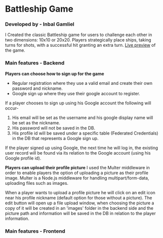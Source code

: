 # Battleship Game

### Developed by - Inbal Gamliel

I Created the classic Battleship game for users to challenge each other in two dimensions: 10x10 or 20x20.
Players strategically place ships, taking turns for shots, with a successful hit granting an extra turn.
[Live preview](https://bit.ly/3rzyjF9) of the game.


### Main features - Backend
**Players can choose how to sign up for the game**
- Regular registration where they use a valid email and create their own password and nickname.
- Google sign up where they use their google account to register.

If a player chooses to sign up using his Google account the following will occur-
1. His email will be set as the username and his google display name will be set as the nickname.
2. His password will not be saved in the DB.
3. His profile id will be saved under a specific table (Federated Credentials) in the DB that represents a Google sign up.

If the player signed up using Google, the next time he will log in, the existing user record will be found via its relation to the Google account (using his Google profile id).


**Players can upload their profile picture**
I used the Multer middleware in order to enable players the option of uploading a picture as their profile image. Multer is a Node.js middleware for handling multipart/form-data, uploading files such as images.

When a player wants to upload a profile picture he will click on an edit icon near his profile nickname (default option for those without a picture).
The edit button will open up a file upload window, when choosing the picture a copy of it will be created in an 'images' folder in the backend side and the picture path and information will be saved in the DB in relation to the player information.


### Main features - Frontend
